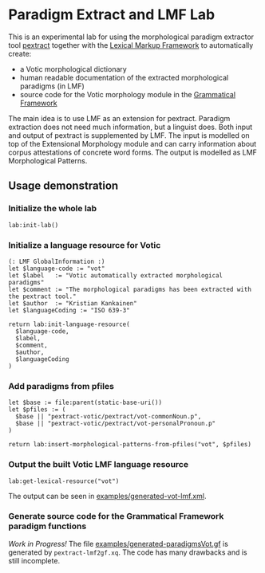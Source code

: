 # Paradigm Extract and LMF Lab

This is an experimental lab for using the morphological paradigm extractor 
tool [pextract](https://github.com/marfors/paradigmextract) together with 
the [Lexical Markup Framework](https://en.wikipedia.org/wiki/Lexical_Markup_Framework) 
to automatically create:
* a Votic morphological dictionary
* human readable documentation of the extracted morphological paradigms (in LMF)
* source code for the Votic morphology module in the [Grammatical Framework](http://grammaticalframework.org/)

The main idea is to use LMF as an extension for pextract. Paradigm extraction 
does not need much information, but a linguist does. Both input and output of
pextract is supplemented by LMF. The input is modelled on top of the Extensional 
Morphology module and can carry information about corpus attestations of 
concrete word forms. The output is modelled as LMF Morphological Patterns.



## Usage demonstration

### Initialize the whole lab 

```XQuery
lab:init-lab()
```



### Initialize a language resource for Votic

```XQuery
(: LMF GlobalInformation :)
let $language-code := "vot"
let $label   := "Votic automatically extracted morphological paradigms"
let $comment := "The morphological paradigms has been extracted with the pextract tool."
let $author  := "Kristian Kankainen"
let $languageCoding := "ISO 639-3"

return lab:init-language-resource(
  $language-code,
  $label,
  $comment,
  $author,
  $languageCoding
)
```



### Add paradigms from pfiles

```XQuery
let $base := file:parent(static-base-uri())
let $pfiles := (
  $base || "pextract-votic/pextract/vot-commonNoun.p",
  $base || "pextract-votic/pextract/vot-personalPronoun.p"
)

return lab:insert-morphological-patterns-from-pfiles("vot", $pfiles)
```



### Output the built Votic LMF language resource

```XQuery
lab:get-lexical-resource("vot")
```

The output can be seen in [examples/generated-vot-lmf.xml](examples/generated-vot-lmf.xml).



### Generate source code for the Grammatical Framework paradigm functions

*Work in Progress!* The file [examples/generated-paradigmsVot.gf](examples/generated-paradigmsVot.gf) is generated by ``pextract-lmf2gf.xq``. The code has many drawbacks and is still incomplete.
